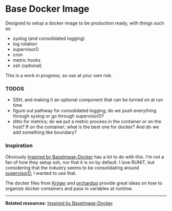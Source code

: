# Base Docker Image

Designed to setup a docker image to be production ready, with things such as:
* syslog (and consolidated logging)
* log rotation
* supervisorD
* cron
* metric hooks
* ssh (optional)


This is a work in progress, so use at your own risk.


### TODOS
* SSH, and making it an optional component that can be turned on at run time
* figure out pathway for consolidated logging; do we push everything through syslog or go through supervisorD?
* ditto for metrics; do we put a metric process in the container or on the host?  If on the container; what is the best one for docker?  And do we add something like boundary?



### Inspiration
Obviously [Inspired by BaseImage-Docker](http://phusion.github.io/baseimage-docker/) has a lot to do with this.  I'm not a fan of how they setup ssh, nor that it is on by default.  I love RUNIT, but considering that the industry seems to be consolidating around [supervisorD](http://supervisord.org/), I wanted to use that.

The docker files from [Krijger](https://github.com/Krijger/docker-cookbooks) and [orchardup](https://github.com/orchardup) provide great ideas on how to organize docker containers and pass in variables at runtime.

-----------------------------------------

**Related resources**:
  [Inspired by BaseImage-Docker](http://phusion.github.io/baseimage-docker/)
